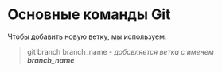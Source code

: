 # Основные команды Git
Чтобы добавить новую ветку, мы используем: 
>git branch branch_name - _добовляется ветка с именем **branch_name**_
